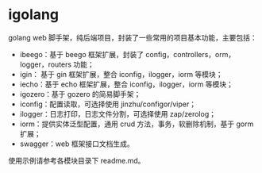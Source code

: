 # igolang
golang web 脚手架，纯后端项目，封装了一些常用的项目基本功能，主要包括：
- ibeego：基于 beego 框架扩展，封装了 config，controllers，orm，logger，routers 功能； 
- igin： 基于 gin 框架扩展，整合 iconfig，ilogger，iorm 等模块；
- iecho：基于 echo 框架扩展，整合 iconfig，ilogger，iorm 等模块；
- igozero：基于 gozero 的简易脚手架；
- iconfig：配置读取，可选择使用 jinzhu/configor/viper；
- ilogger：日志打印，日志文件分割，可选择使用 zap/zerolog；
- iorm：提供实体泛型配置，通用 crud 方法，事务，软删除机制，基于 gorm 扩展；
- swagger：web 框架接口文档生成。

使用示例请参考各模块目录下 readme.md。